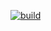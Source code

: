 [![build](https://github.com/Eugenics/Ateca/actions/workflows/build_gitflow_branch.yml/badge.svg)](https://github.com/Eugenics/Ateca/actions/workflows/build_gitflow_branch.yml)
